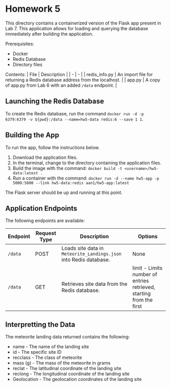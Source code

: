 # Homework 5
This directory contains a containerized version of the Flask app present in Lab 7. This application allows for loading and querying the database immediately after building the application.

Prerequisites:
- Docker
- Redis Database
- Directory files

Contents:
| File | Description |
| - | - |
| redis_info.py | An import file for returning a Redis database address from the localhost. |
| app.py | A copy of app.py from Lab 6 with an added `/data` endpoint. |

## Launching the Redis Database
To create the Redis database, run the command `docker run -d -p 6379:6379 -v ${pwd}:/data --name=hw5-data redis:6 --save 1 1`.

## Building the App
To run the app, follow the instructions below.
1. Download the application files.
2. In the terminal, change to the directory containing the application files.
3. Build the image with the command: `docker build -t <username>/hw5-data:latest .`
5. Run a container with the command: `docker run -d --name hw5-app -p 5000:5000 --link hw5-data:redis aan1/hw5-app:latest`

The Flask server should be up and running at this point.

## Application Endpoints
The following endpoints are available:

| Endpoint | Request Type | Description | Options |
| - | - | - | - |
| `/data` | POST | Loads site data in `Meteorite_Landings.json` into Redis database. | None |
| `/data` | GET | Retrieves site data from the Redis database. | limit - Limits number of entries retrieved, starting from the first |

## Interpretting the Data
The meteorite landing data returned contains the following:
- name - The name of the landing site
- id - The specific site ID
- recclass - The class of meteorite
- mass (g) - The mass of the meteorite in grams
- reclat - The latitudinal coordinate of the landing site
- reclong - The longitudinal coordinate of the landing site
- Geolocation - The geolocation coordinates of the landing site
